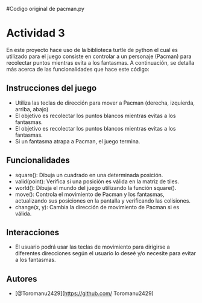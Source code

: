 #Codigo original de pacman.py

# Actividad 3

En este proyecto hace uso de la biblioteca turtle de python el cual es utilizado para el juego consiste en controlar a un personaje (Pacman) para recolectar puntos mientras evita a los fantasmas. A continuación, se detalla más acerca de las funcionalidades que hace este código:

## Instrucciones del juego
- Utiliza las teclas de dirección para mover a Pacman (derecha, izquierda, arriba, abajo)
- El objetivo es recolectar los puntos blancos mientras evitas a los fantasmas.
- El objetivo es recolectar los puntos blancos mientras evitas a los fantasmas.
- Si un fantasma atrapa a Pacman, el juego termina.


## Funcionalidades

- square(): Dibuja un cuadrado en una determinada posición.
- valid(point): Verifica si una posición es válida en la matriz de tiles.
- world(): Dibuja el mundo del juego utilizando la función square().
- move(): Controla el movimiento de Pacman y los fantasmas, actualizando sus posiciones en la pantalla y verificando las colisiones.
- change(x, y): Cambia la dirección de movimiento de Pacman si es válida.

## Interacciones
- El usuario podrá usar las teclas de movimiento para dirigirse a diferentes direcciones según el usuario lo deseé y/o necesite para evitar a los fantasmas.

## Autores
- [@Toromanu2429](https://github.com/ Toromanu2429)
